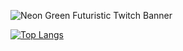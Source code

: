 ![Neon Green Futuristic Twitch Banner](https://user-images.githubusercontent.com/64897647/140882017-8e476a8c-4d1a-4624-a31f-f9757cff9c32.png)
<!--<a href=”https://twitter.com/sudokit/"><img align=”left” src=”https://github.com/sudokit/sudokit/tree/main/imgs/twitter.png" alt=”Sudokit | Twitter” width=”21px”/></a>-->
[![Top Langs](https://github-readme-stats.vercel.app/api/top-langs/?username=sudokit)](https://github.com/sudokit)
<!--
**sudokit/sudokit** is a ✨ _special_ ✨ repository because its `README.md` (this file) appears on your GitHub profile.

Here are some ideas to get you started:

- 🔭 I’m currently working on ...
- 🌱 I’m currently learning ...
- 👯 I’m looking to collaborate on ...
- 🤔 I’m looking for help with ...
- 💬 Ask me about ...
- 📫 How to reach me: ...
- 😄 Pronouns: ...
- ⚡ Fun fact: ...
-->
